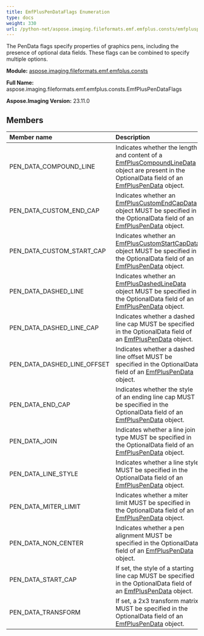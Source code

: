 ```yaml
---
title: EmfPlusPenDataFlags Enumeration
type: docs
weight: 330
url: /python-net/aspose.imaging.fileformats.emf.emfplus.consts/emfpluspendataflags/
---
```


The PenData flags specify properties of graphics pens, including the presence of optional data fields. These flags can be combined to specify multiple options.

**Module:** [aspose.imaging.fileformats.emf.emfplus.consts](/imaging/python-net/aspose.imaging.fileformats.emf.emfplus.consts/)

**Full Name:** aspose.imaging.fileformats.emf.emfplus.consts.EmfPlusPenDataFlags

**Aspose.Imaging Version:** 23.11.0

## **Members**
| **Member name** | **Description** |
| :- | :- |
| PEN_DATA_COMPOUND_LINE | Indicates whether the length and content of a [EmfPlusCompoundLineData](/imaging/python-net/aspose.imaging.fileformats.emf.emfplus.objects/emfpluscompoundlinedata/) object are present in the OptionalData field of an [EmfPlusPenData](/imaging/python-net/aspose.imaging.fileformats.emf.emfplus.objects/emfpluspendata/) object. |
| PEN_DATA_CUSTOM_END_CAP | Indicates whether an [EmfPlusCustomEndCapData](/imaging/python-net/aspose.imaging.fileformats.emf.emfplus.objects/emfpluscustomendcapdata/) object MUST be specified in the OptionalData field of an [EmfPlusPenData](/imaging/python-net/aspose.imaging.fileformats.emf.emfplus.objects/emfpluspendata/) object. |
| PEN_DATA_CUSTOM_START_CAP | Indicates whether an [EmfPlusCustomStartCapData](/imaging/python-net/aspose.imaging.fileformats.emf.emfplus.objects/emfpluscustomstartcapdata/) object MUST be specified in the OptionalData field of an [EmfPlusPenData](/imaging/python-net/aspose.imaging.fileformats.emf.emfplus.objects/emfpluspendata/) object. |
| PEN_DATA_DASHED_LINE | Indicates whether an [EmfPlusDashedLineData](/imaging/python-net/aspose.imaging.fileformats.emf.emfplus.objects/emfplusdashedlinedata/) object MUST be specified in the OptionalData field of an [EmfPlusPenData](/imaging/python-net/aspose.imaging.fileformats.emf.emfplus.objects/emfpluspendata/) object. |
| PEN_DATA_DASHED_LINE_CAP | Indicates whether a dashed line cap MUST be specified in the OptionalData field of an [EmfPlusPenData](/imaging/python-net/aspose.imaging.fileformats.emf.emfplus.objects/emfpluspendata/) object. |
| PEN_DATA_DASHED_LINE_OFFSET | Indicates whether a dashed line offset MUST be specified in the OptionalData field of an [EmfPlusPenData](/imaging/python-net/aspose.imaging.fileformats.emf.emfplus.objects/emfpluspendata/) object. |
| PEN_DATA_END_CAP | Indicates whether the style of an ending line cap MUST be specified in the OptionalData field of an [EmfPlusPenData](/imaging/python-net/aspose.imaging.fileformats.emf.emfplus.objects/emfpluspendata/) object. |
| PEN_DATA_JOIN | Indicates whether a line join type MUST be specified in the OptionalData field of an [EmfPlusPenData](/imaging/python-net/aspose.imaging.fileformats.emf.emfplus.objects/emfpluspendata/) object. |
| PEN_DATA_LINE_STYLE | Indicates whether a line style MUST be specified in the OptionalData field of an [EmfPlusPenData](/imaging/python-net/aspose.imaging.fileformats.emf.emfplus.objects/emfpluspendata/) object. |
| PEN_DATA_MITER_LIMIT | Indicates whether a miter limit MUST be specified in the OptionalData field of an [EmfPlusPenData](/imaging/python-net/aspose.imaging.fileformats.emf.emfplus.objects/emfpluspendata/) object. |
| PEN_DATA_NON_CENTER | Indicates whether a pen alignment MUST be specified in the OptionalData field of an [EmfPlusPenData](/imaging/python-net/aspose.imaging.fileformats.emf.emfplus.objects/emfpluspendata/) object. |
| PEN_DATA_START_CAP | If set, the style of a starting line cap MUST be specified in the OptionalData field of an [EmfPlusPenData](/imaging/python-net/aspose.imaging.fileformats.emf.emfplus.objects/emfpluspendata/) object. |
| PEN_DATA_TRANSFORM | If set, a 2x3 transform matrix MUST be specified in the OptionalData field of an [EmfPlusPenData](/imaging/python-net/aspose.imaging.fileformats.emf.emfplus.objects/emfpluspendata/) object. |
